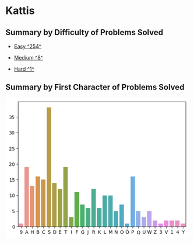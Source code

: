# Kattis

## Summary by Difficulty of Problems Solved

- [Easy ^254^](easy.md)

- [Medium ^8^](medium.md)

- [Hard ^1^](hard.md)

## Summary by First Character of Problems Solved

![summary-by-first-char](summary-by-first-char.png)
